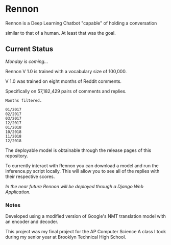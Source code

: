 # Rennon

Rennon is a Deep Learning Chatbot "capable" of holding a conversation 

similar to that of a human. At least that was the goal.

## Current Status
_Monday is coming..._

Rennon V 1.0 is trained with a vocabulary size of 100,000. 

V 1.0 was trained on eight months of Reddit comments.

Specifically on  57,182,429 pairs of comments and replies.

```
Months filtered.

01/2017
02/2017
03/2017
12/2017
01/2018
10/2018
11/2018
12/2018
```
The deployable model is obtainable through the release pages of this repository.

To currently interact with Rennon you can download a model and run the inference.py script locally. This will allow you to see all of the replies with their respective scores.

_In the near future Rennon will be deployed through a Django Web Application._

### Notes

Developed using a modified version of Google's NMT translation model with an encoder and decoder.

This project was my final project for the AP Computer Science A class I took during my senior year at Brooklyn Technical High School.

